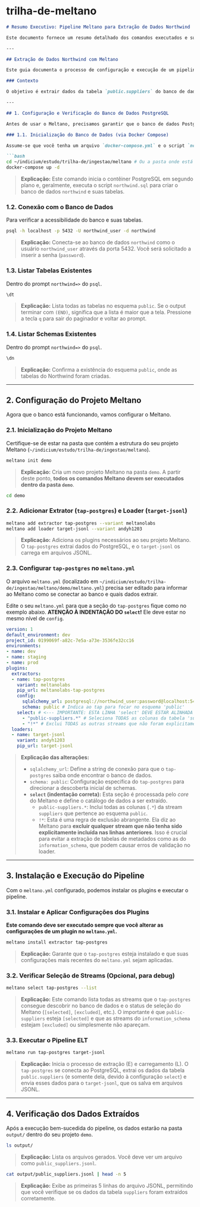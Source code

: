 # trilha-de-meltano

```markdown
# Resumo Executivo: Pipeline Meltano para Extração de Dados Northwind

Este documento fornece um resumo detalhado dos comandos executados e suas respectivas explicações, servindo como um guia prático para o `README.md` do seu projeto Meltano.

---

## Extração de Dados Northwind com Meltano

Este guia documenta o processo de configuração e execução de um pipeline ELT (Extract, Load, Transform) usando Meltano para extrair dados da tabela `suppliers` do banco de dados Northwind (PostgreSQL) para um formato JSONL.

### Contexto

O objetivo é extrair dados da tabela `public.suppliers` do banco de dados `northwind`, que está rodando em um contêiner Docker PostgreSQL. Enfrentamos desafios com a seleção de streams e erros de validação de esquema devido à extração acidental de tabelas de metadados (`information_schema`).

---

## 1. Configuração e Verificação do Banco de Dados PostgreSQL

Antes de usar o Meltano, precisamos garantir que o banco de dados PostgreSQL esteja em execução e acessível.

### 1.1. Inicialização do Banco de Dados (via Docker Compose)

Assume-se que você tenha um arquivo `docker-compose.yml` e o script `northwind.sql` configurados para iniciar o serviço PostgreSQL e popular o banco de dados.

```bash
cd ~/indicium/estudo/trilha-de/ingestao/meltano # Ou a pasta onde está seu docker-compose.yml
docker-compose up -d
```

> **Explicação:** Este comando inicia o contêiner PostgreSQL em segundo plano e, geralmente, executa o script `northwind.sql` para criar o banco de dados `northwind` e suas tabelas.

### 1.2. Conexão com o Banco de Dados

Para verificar a acessibilidade do banco e suas tabelas.

```bash
psql -h localhost -p 5432 -U northwind_user -d northwind
```

> **Explicação:** Conecta-se ao banco de dados `northwind` como o usuário `northwind_user` através da porta 5432. Você será solicitado a inserir a senha (`password`).

### 1.3. Listar Tabelas Existentes

Dentro do prompt `northwind=>` do `psql`.

```sql
\dt
```

> **Explicação:** Lista todas as tabelas no esquema `public`. Se o output terminar com `(END)`, significa que a lista é maior que a tela. Pressione a tecla `q` para sair do paginador e voltar ao prompt.

### 1.4. Listar Schemas Existentes

Dentro do prompt `northwind=>` do `psql`.

```sql
\dn
```

> **Explicação:** Confirma a existência do esquema `public`, onde as tabelas do Northwind foram criadas.

---

## 2. Configuração do Projeto Meltano

Agora que o banco está funcionando, vamos configurar o Meltano.

### 2.1. Inicialização do Projeto Meltano

Certifique-se de estar na pasta que contém a estrutura do seu projeto Meltano (`~/indicium/estudo/trilha-de/ingestao/meltano`).

```bash
meltano init demo
```

> **Explicação:** Cria um novo projeto Meltano na pasta `demo`. A partir deste ponto, **todos os comandos Meltano devem ser executados dentro da pasta `demo`**.

```bash
cd demo
```

### 2.2. Adicionar Extrator (`tap-postgres`) e Loader (`target-jsonl`)

```bash
meltano add extractor tap-postgres --variant meltanolabs
meltano add loader target-jsonl --variant andyh1203
```

> **Explicação:** Adiciona os plugins necessários ao seu projeto Meltano. O `tap-postgres` extrai dados do PostgreSQL, e o `target-jsonl` os carrega em arquivos JSONL.

### 2.3. Configurar `tap-postgres` no `meltano.yml`

O arquivo `meltano.yml` (localizado em `~/indicium/estudo/trilha-de/ingestao/meltano/demo/meltano.yml`) precisa ser editado para informar ao Meltano como se conectar ao banco e quais dados extrair.

Edite o seu `meltano.yml` para que a seção do `tap-postgres` fique como no exemplo abaixo. **ATENÇÃO À INDENTAÇÃO DO `select`!** Ele deve estar no mesmo nível de `config`.

```yaml
version: 1
default_environment: dev
project_id: 0199069f-a82c-7e5a-a73e-3536fe32cc16
environments:
- name: dev
- name: staging
- name: prod
plugins:
  extractors:
  - name: tap-postgres
    variant: meltanolabs
    pip_url: meltanolabs-tap-postgres
    config:
      sqlalchemy_url: postgresql://northwind_user:password@localhost:5432/northwind
      schema: public # Indica ao tap para focar no esquema 'public'
    select: # <--- IMPORTANTE: ESTA LINHA 'select' DEVE ESTAR ALINHADA COM 'config'
      - "public-suppliers.*" # Seleciona TODAS as colunas da tabela 'suppliers' no esquema 'public'
      - "!*" # Exclui TODAS as outras streams que não foram explicitamente selecionadas acima (incluindo o 'information_schema')
  loaders:
  - name: target-jsonl
    variant: andyh1203
    pip_url: target-jsonl
```

> **Explicação das alterações:**
> *   `sqlalchemy_url`: Define a string de conexão para que o `tap-postgres` saiba onde encontrar o banco de dados.
> *   `schema: public`: Configuração específica do `tap-postgres` para direcionar a descoberta inicial de schemas.
> *   **`select` (indentação correta):** Esta seção é processada pelo *core* do Meltano e define o catálogo de dados a ser extraído.
>     *   `public-suppliers.*`: Inclui todas as colunas (`.*`) da stream `suppliers` que pertence ao esquema `public`.
>     *   `!*`: Esta é uma regra de exclusão abrangente. Ela diz ao Meltano para **excluir qualquer stream que não tenha sido explicitamente incluída nas linhas anteriores**. Isso é crucial para evitar a extração de tabelas de metadados como as do `information_schema`, que podem causar erros de validação no loader.

---

## 3. Instalação e Execução do Pipeline

Com o `meltano.yml` configurado, podemos instalar os plugins e executar o pipeline.

### 3.1. Instalar e Aplicar Configurações dos Plugins

**Este comando deve ser executado sempre que você alterar as configurações de um plugin no `meltano.yml`.**

```bash
meltano install extractor tap-postgres
```

> **Explicação:** Garante que o `tap-postgres` esteja instalado e que suas configurações mais recentes do `meltano.yml` sejam aplicadas.

### 3.2. Verificar Seleção de Streams (Opcional, para debug)

```bash
meltano select tap-postgres --list
```

> **Explicação:** Este comando lista todas as streams que o `tap-postgres` consegue descobrir no banco de dados e o status de seleção do Meltano (`[selected]`, `[excluded]`, etc.). O importante é que `public-suppliers` esteja `[selected]` e que as streams do `information_schema` estejam `[excluded]` ou simplesmente não apareçam.

### 3.3. Executar o Pipeline ELT

```bash
meltano run tap-postgres target-jsonl
```

> **Explicação:** Inicia o processo de extração (E) e carregamento (L). O `tap-postgres` se conecta ao PostgreSQL, extrai os dados da tabela `public.suppliers` (e somente dela, devido à configuração `select`) e envia esses dados para o `target-jsonl`, que os salva em arquivos JSONL.

---

## 4. Verificação dos Dados Extraídos

Após a execução bem-sucedida do pipeline, os dados estarão na pasta `output/` dentro do seu projeto `demo`.

```bash
ls output/
```

> **Explicação:** Lista os arquivos gerados. Você deve ver um arquivo como `public_suppliers.jsonl`.

```bash
cat output/public_suppliers.jsonl | head -n 5
```

> **Explicação:** Exibe as primeiras 5 linhas do arquivo JSONL, permitindo que você verifique se os dados da tabela `suppliers` foram extraídos corretamente.
```